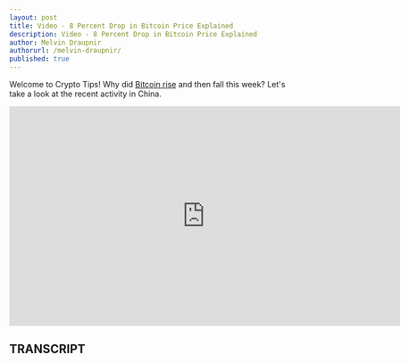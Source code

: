```yaml
---
layout: post
title: Video - 8 Percent Drop in Bitcoin Price Explained
description: Video - 8 Percent Drop in Bitcoin Price Explained
author: Melvin Draupnir
authorurl: /melvin-draupnir/ 
published: true
---
```


<p>Welcome to Crypto Tips! Why did <a href="/18-reasons-increase-price/">Bitcoin rise</a> and then fall this week? Let's take a look at the recent activity in China.</p>

<center><iframe width="700" height="394" src="https://www.youtube.com/embed/o-wRWHhYDpY" frameborder="0" allowfullscreen></iframe></center>

<h2>TRANSCRIPT</h2>
